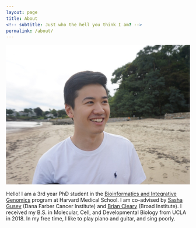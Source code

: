 ```yaml
---
layout: page
title: About
<!-- subtitle: Just who the hell you think I am? -->
permalink: /about/
---
```


<img src="/assets/about_headshot.jpg" width="600">

Hello! I am a 3rd year PhD student in the [Bioinformatics and Integrative Genomics](http://dms.hms.harvard.edu/BIG/) program at Harvard Medical School. I am co-advised by [Sasha Gusev](http://gusevlab.org/) (Dana Farber Cancer Institute) and [Brian Cleary](https://clearylab.org/) (Broad Institute). I received my B.S. in Molecular, Cell, and Developmental Biology from UCLA in 2018. In my free time, I like to play piano and guitar, and sing poorly.
